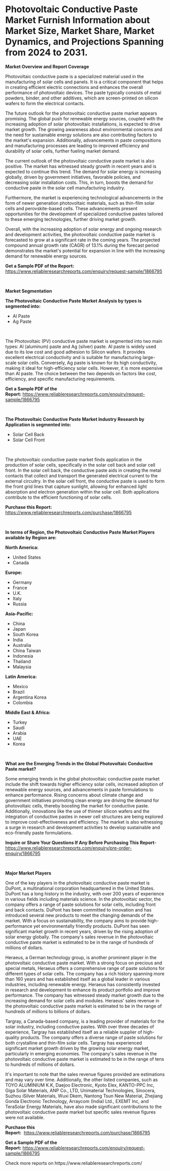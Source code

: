<p><h1>Photovoltaic Conductive Paste Market Furnish Information about Market Size, Market Share, Market Dynamics, and Projections Spanning from 2024 to 2031.</h1></p><p><strong>Market Overview and Report Coverage</strong></p>
<p><p>Photovoltaic conductive paste is a specialized material used in the manufacturing of solar cells and panels. It is a critical component that helps in creating efficient electric connections and enhances the overall performance of photovoltaic devices. The paste typically consists of metal powders, binder, and other additives, which are screen-printed on silicon wafers to form the electrical contacts.</p><p>The future outlook for the photovoltaic conductive paste market appears promising. The global push for renewable energy sources, coupled with the increasing adoption of solar photovoltaic installations, is expected to drive market growth. The growing awareness about environmental concerns and the need for sustainable energy solutions are also contributing factors to the market's expansion. Additionally, advancements in paste compositions and manufacturing processes are leading to improved efficiency and durability of solar cells, further fueling market demand.</p><p>The current outlook of the photovoltaic conductive paste market is also positive. The market has witnessed steady growth in recent years and is expected to continue this trend. The demand for solar energy is increasing globally, driven by government initiatives, favorable policies, and decreasing solar installation costs. This, in turn, boosts the demand for conductive paste in the solar cell manufacturing industry.</p><p>Furthermore, the market is experiencing technological advancements in the form of newer generation photovoltaic materials, such as thin-film solar cells and perovskite-based cells. These advancements present opportunities for the development of specialized conductive pastes tailored to these emerging technologies, further driving market growth.</p><p>Overall, with the increasing adoption of solar energy and ongoing research and development activities, the photovoltaic conductive paste market is forecasted to grow at a significant rate in the coming years. The projected compound annual growth rate (CAGR) of 13.1% during the forecast period demonstrates the market's potential for expansion in line with the increasing demand for renewable energy sources.</p></p>
<p><strong>Get a Sample PDF of the Report:</strong> <a href="https://www.reliableresearchreports.com/enquiry/request-sample/1866795">https://www.reliableresearchreports.com/enquiry/request-sample/1866795</a></p>
<p>&nbsp;</p>
<p><strong>Market Segmentation</strong></p>
<p><strong>The Photovoltaic Conductive Paste Market Analysis by types is segmented into:</strong></p>
<p><ul><li>Al Paste</li><li>Ag Paste</li></ul></p>
<p>&nbsp;</p>
<p><p>The Photovoltaic (PV) conductive paste market is segmented into two main types: Al (aluminum) paste and Ag (silver) paste. Al paste is widely used due to its low cost and good adhesion to Silicon wafers. It provides excellent electrical conductivity and is suitable for manufacturing large-scale solar cells. Conversely, Ag paste is known for its high conductivity, making it ideal for high-efficiency solar cells. However, it is more expensive than Al paste. The choice between the two depends on factors like cost, efficiency, and specific manufacturing requirements.</p></p>
<p><strong>Get a Sample PDF of the Report:</strong>&nbsp;<a href="https://www.reliableresearchreports.com/enquiry/request-sample/1866795">https://www.reliableresearchreports.com/enquiry/request-sample/1866795</a></p>
<p>&nbsp;</p>
<p><strong>The Photovoltaic Conductive Paste Market Industry Research by Application is segmented into:</strong></p>
<p><ul><li>Solar Cell Back</li><li>Solar Cell Front</li></ul></p>
<p>&nbsp;</p>
<p><p>The photovoltaic conductive paste market finds application in the production of solar cells, specifically in the solar cell back and solar cell front. In the solar cell back, the conductive paste aids in creating the metal contacts that collect and transport the generated electrical current to the external circuitry. In the solar cell front, the conductive paste is used to form the front grid lines that capture sunlight, allowing for enhanced light absorption and electron generation within the solar cell. Both applications contribute to the efficient functioning of solar cells.</p></p>
<p><strong>Purchase this Report:</strong>&nbsp; <a href="https://www.reliableresearchreports.com/purchase/1866795">https://www.reliableresearchreports.com/purchase/1866795</a></p>
<p>&nbsp;</p>
<p><strong>In terms of Region, the Photovoltaic Conductive Paste Market Players available by Region are:</strong></p>
<p>
    <p> <strong> North America: </strong>
        <ul>
            <li>United States</li>
            <li>Canada</li>
        </ul>
        </p> 
    <p> <strong> Europe: </strong>
        <ul>
            <li>Germany</li>
            <li>France</li>
            <li>U.K.</li>
            <li>Italy</li>
            <li>Russia</li>
        </ul>
        </p> 
    <p> <strong> Asia-Pacific: </strong>
        <ul>
            <li>China</li>
            <li>Japan</li>
            <li>South Korea</li>
            <li>India</li>
            <li>Australia</li>
            <li>China Taiwan</li>
            <li>Indonesia</li>
            <li>Thailand</li>
            <li>Malaysia</li>
        </ul>
        </p> 
    <p> <strong> Latin America: </strong>
        <ul>
            <li>Mexico</li>
            <li>Brazil</li>
            <li>Argentina Korea</li>
            <li>Colombia</li>
        </ul>
        </p> 
    <p> <strong> Middle East & Africa: </strong>
        <ul>
            <li>Turkey</li>
            <li>Saudi</li>
            <li>Arabia</li>
            <li>UAE</li>
            <li>Korea</li>
        </ul>
    </p>
    </p>
<p>&nbsp;</p>
<p><strong>What are the Emerging Trends in the Global Photovoltaic Conductive Paste market?</strong></p>
<p><p>Some emerging trends in the global photovoltaic conductive paste market include the shift towards higher efficiency solar cells, increased adoption of renewable energy sources, and advancements in paste formulations to enhance performance. Rising concerns about climate change and government initiatives promoting clean energy are driving the demand for photovoltaic cells, thereby boosting the market for conductive paste. Additionally, innovations like the use of thinner silicon wafers and the integration of conductive pastes in newer cell structures are being explored to improve cost-effectiveness and efficiency. The market is also witnessing a surge in research and development activities to develop sustainable and eco-friendly paste formulations.</p></p>
<p><strong>Inquire or Share Your Questions If Any Before Purchasing This Report</strong>- <a href="https://www.reliableresearchreports.com/enquiry/pre-order-enquiry/1866795">https://www.reliableresearchreports.com/enquiry/pre-order-enquiry/1866795</a></p>
<p>&nbsp;</p>
<p><strong>Major Market Players</strong></p>
<p><p>One of the key players in the photovoltaic conductive paste market is DuPont, a multinational corporation headquartered in the United States. DuPont has a long history in the industry, with over 200 years of experience in various fields including materials science. In the photovoltaic sector, the company offers a range of paste solutions for solar cells, including front and back contacts. DuPont has been committed to innovation and has introduced several new products to meet the changing demands of the market. With a focus on sustainability, the company aims to provide high-performance yet environmentally friendly products. DuPont has seen significant market growth in recent years, driven by the rising adoption of solar energy globally. The company's sales revenue in the photovoltaic conductive paste market is estimated to be in the range of hundreds of millions of dollars.</p><p>Heraeus, a German technology group, is another prominent player in the photovoltaic conductive paste market. With a strong focus on precious and special metals, Heraeus offers a comprehensive range of paste solutions for different types of solar cells. The company has a rich history spanning more than 160 years and has established itself as a global leader in various industries, including renewable energy. Heraeus has consistently invested in research and development to enhance its product portfolio and improve performance. The company has witnessed steady market growth due to the increasing demand for solar cells and modules. Heraeus' sales revenue in the photovoltaic conductive paste market is estimated to be in the range of hundreds of millions to billions of dollars.</p><p>Targray, a Canada-based company, is a leading provider of materials for the solar industry, including conductive pastes. With over three decades of experience, Targray has established itself as a reliable supplier of high-quality products. The company offers a diverse range of paste solutions for both crystalline and thin-film solar cells. Targray has experienced significant market growth driven by the growing solar energy market, particularly in emerging economies. The company's sales revenue in the photovoltaic conductive paste market is estimated to be in the range of tens to hundreds of millions of dollars.</p><p>It's important to note that the sales revenue figures provided are estimations and may vary over time. Additionally, the other listed companies, such as TOYO ALUMINIUM K.K, Daejoo Electronic, Kyoto Elex, KANTO-PPC Inc, Giga Solar Materials, ANP Co., LTD, Unimaterial Technologies, Sinocera, Suzhou iSilver Materials, Wuxi Dkem, Nantong Tsun New Material, Zhejiang Gonda Electronic Technology, Arraycom (India) Ltd., EXEMT Inc, and TeraSolar Energy Materials, have also made significant contributions to the photovoltaic conductive paste market but specific sales revenue figures were not available.</p></p>
<p><strong>Purchase this Report:</strong>&nbsp;&nbsp;<a href="https://www.reliableresearchreports.com/purchase/1866795">https://www.reliableresearchreports.com/purchase/1866795</a></p>
<p></p>
<p><strong>Get a Sample PDF of the Report:</strong>&nbsp;<a href="https://www.reliableresearchreports.com/enquiry/request-sample/1866795">https://www.reliableresearchreports.com/enquiry/request-sample/1866795</a></p>
<p>Check more reports on https://www.reliableresearchreports.com/</p>